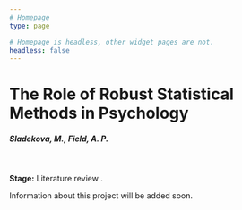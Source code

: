 ```yaml
---
# Homepage
type: page

# Homepage is headless, other widget pages are not.
headless: false
---
```


# The Role of Robust Statistical Methods in Psychology
##### Sladekova, M., Field, A. P.

</br>

**Stage:** Literature review . 

Information about this project will be added soon.  
